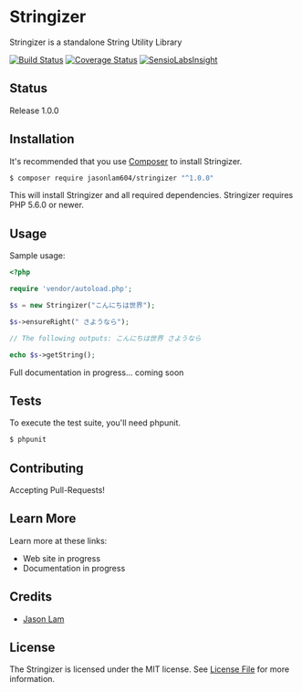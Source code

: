 # Stringizer
Stringizer is a standalone String Utility Library

[![Build Status](https://travis-ci.org/jasonlam604/Stringizer.svg?branch=master)](https://travis-ci.org/jasonlam604/Stringizer) [![Coverage Status](https://coveralls.io/repos/github/jasonlam604/Stringizer/badge.svg?branch=master)](https://coveralls.io/github/jasonlam604/Stringizer?branch=master) [![SensioLabsInsight](https://insight.sensiolabs.com/projects/de25b7db-2be0-4e1a-a3e5-806767ea0438/mini.png)](https://insight.sensiolabs.com/projects/de25b7db-2be0-4e1a-a3e5-806767ea0438)

## Status

Release 1.0.0

## Installation

It's recommended that you use [Composer](https://getcomposer.org/) to install Stringizer.

```bash
$ composer require jasonlam604/stringizer "^1.0.0"
```

This will install Stringizer and all required dependencies. Stringizer requires PHP 5.6.0 or newer.

## Usage

Sample usage:

```php
<?php

require 'vendor/autoload.php';

$s = new Stringizer("こんにちは世界");

$s->ensureRight(" さようなら");

// The following outputs: こんにちは世界 さようなら

echo $s->getString(); 

```

Full documentation in progress... coming soon

## Tests

To execute the test suite, you'll need phpunit.

```bash
$ phpunit
```

## Contributing

Accepting Pull-Requests!

## Learn More

Learn more at these links:

- Web site in progress
- Documentation in progress

## Credits

- [Jason Lam](https://github.com/jasonlam604)


## License

The Stringizer is licensed under the MIT license. See [License File](LICENSE.md) for more information.




